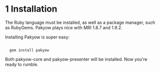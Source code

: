 <h1 id="section_1">1 Installation</h1>

The Ruby language must be installed, as well as a package manager, such as RubyGems. Pakyow plays nice with MRI 1.8.7 and 1.9.2.

Installing Pakyow is super easy:

<code class="console">
  gem install pakyow
</code>

Both pakyow-core and pakyow-presenter will be installed. Now you're ready to rumble.
